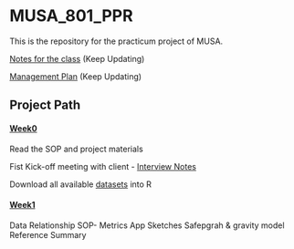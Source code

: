 # MUSA_801_PPR
This is the repository for the practicum project of MUSA.

[Notes for the class](notes.md) (Keep Updating)

[Management Plan](https://docs.google.com/spreadsheets/d/1FgCO618cihtmxwfZZv87nweTDBh2rQip/edit?usp=sharing&ouid=107802804023877926203&rtpof=true&sd=true) (Keep Updating)

## Project Path
#### [Week0](Process/Week0)

Read the SOP and project materials

Fist Kick-off meeting with client - [Interview Notes](Process/Week0/interviewnotes_0118.md)

Download all available [datasets](data/open-data-philly/00-sources-and-metadata.md) into R

#### [Week1](Process/Week1)

Data Relationship
SOP- Metrics
App Sketches
Safepgrah & gravity model Reference Summary
